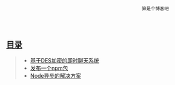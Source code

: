 ﻿~~~~~~~~~~~~~~~~~~~~~~~~~~~~~~~~~~~~~~~~~~~~~~~~~~~~~~~~~~~~~~~~~~~~~~~~~~~~~~~~~~~~~~~~~~~~~~~~~~~~~~~~~~~~~~~~~~~~~~~~~~~~~~~~~~~



                                                  
                                                  算是个博客吧




~~~~~~~~~~~~~~~~~~~~~~~~~~~~~~~~~~~~~~~~~~~~~~~~~~~~~~~~~~~~~~~~~~~~~~~~~~~~~~~~~~~~~~~~~~~~~~~~~~~~~~~~~~~~~~~~~~~~~~~~~~~~~~~~~~~

## [目录](https://github.com/itagn/blog)
> * [基于DES加密的即时聊天系统](https://github.com/itagn/blog/blob/master/InstantMessageSystem/InstantMessageSystem.md)
> * [发布一个npm包](https://github.com/itagn/blog/blob/master/NpmPublish/NpmPublish.md)
> * [Node异步的解决方案](https://github.com/itagn/blog/blob/master/NodeAsync/NodeAsync.md)


